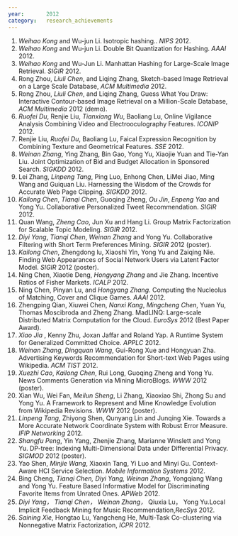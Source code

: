 ```yaml
---
year:		2012
category:	research_achievements
---
```

<ol><li> <i>Weihao Kong</i> and Wu-jun Li. Isotropic hashing.. <i> NIPS</i> 2012.
    </li><li> <i>Weihao Kong</i> and Wu-jun Li. Double Bit Quantization for Hashing. <i> AAAI</i> 2012.
    </li><li> <i>Weihao Kong</i> and Wu-Jun Li. Manhattan Hashing for Large-Scale Image Retrieval. <i> SIGIR</i> 2012.
    </li><li> Rong Zhou, <i>Liuli Chen</i>, and Liqing Zhang, Sketch-based Image Retrieval on a Large Scale Database, <i>ACM Multimedia</i> 2012. 
    </li><li> Rong Zhou, <i>Liuli Chen</i>, and Liqing Zhang, Guess What You Draw: Interactive Contour-based Image Retrieval on a Million-Scale Database, <i>ACM Multimedia</i> 2012 (demo).
    </li><li> <i>Ruofei Du</i>, Renjie Liu, <i>Tianxiang Wu</i>, Baoliang Lu, Online Vigilance Analysis Combining Video and Electrooculography Features. <i>ICONIP</i> 2012.
    </li><li> Renjie Liu, <i>Ruofei Du</i>, Baoliang Lu, Faical Expression Recognition by Combining Texture and Geometrical Features. <i>SSE</i> 2012.
    </li><li> <i>Weinan Zhang</i>, Ying Zhang, Bin Gao, Yong Yu, Xiaojie Yuan and Tie-Yan Liu. Joint Optimization of Bid and Budget Allocation in Sponsored Search. <i>SIGKDD</i> 2012.
    </li><li> Lei Zhang, <i>Linpeng Tang</i>, Ping Luo, Enhong Chen, LiMei Jiao, Ming Wang and Guiquan Liu. Harnessing the Wisdom of the Crowds for Accurate Web Page Clipping. <i>SIGKDD</i> 2012.
    </li><li> <i>Kailong Chen</i>, <i>Tianqi Chen</i>, Guoqing Zheng, <i>Ou Jin</i>, <i>Enpeng Yao</i> and Yong Yu. Collaborative Personalized Tweet Recommendation. <i> SIGIR</i> 2012.
    </li><li> Quan Wang, <i>Zheng Cao</i>, Jun Xu and Hang Li. Group Matrix Factorization for Scalable Topic Modeling. <i>SIGIR</i> 2012.
    </li><li> <i>Diyi Yang</i>, <i>Tianqi Chen</i>, <i>Weinan Zhang</i> and Yong Yu. Collaborative Filtering with Short Term Preferences Mining. <i>SIGIR</i> 2012 (poster).
    </li><li> <i>Kailong Chen</i>, Zhengdong lu, Xiaoshi Yin, Yong Yu and Zaiqing Nie. Finding Web Appearances of Social Network Users via Latent Factor Model. <i>SIGIR</i> 2012 (poster).
    </li><li> Ning Chen, Xiaotie Deng, <i>Hongyang Zhang</i> and Jie Zhang. Incentive Ratios of Fisher Markets. <i>ICALP</i> 2012.
    </li><li> Ning Chen, Pinyan Lu, and <i>Hongyang Zhang</i>. Computing the Nucleolus of Matching, Cover and Clique Games. <i>AAAI</i> 2012.
    </li><li> Zhengping Qian, Xiuwei Chen, <i>Nanxi Kang</i>, <i>Mingcheng Chen</i>, Yuan Yu, Thomas Moscibroda and Zheng Zhang. MadLINQ: Large-scale Distributed Matrix Computation for the Cloud. <i>EuroSys</i> 2012 (Best Paper Award).
    </li><li> <i>Xiao Jia </i>, Kenny Zhu, Joxan Jaffar and Roland Yap. A Runtime System for Generalized Committed Choice. <i> APPLC</i> 2012.
    </li><li> <i>Weinan Zhang</i>, <i>Dingquan Wang</i>, Gui-Rong Xue and Hongyuan Zha. Advertising Keywords Recommendation for Short-text Web Pages using Wikipedia. <i>ACM TIST</i> 2012.
    </li><li> <i>Xuezhi Cao</i>, <i>Kailong Chen</i>, Rui Long, Guoqing Zheng and Yong Yu. News Comments Generation via Mining MicroBlogs. <i>WWW</i> 2012 (poster).
    </li><li> Xian Wu, Wei Fan, <i>Meilun Sheng</i>, Li Zhang, Xiaoxiao Shi, Zhong Su and Yong Yu. A Framework to Represent and Mine Knowledge Evolution from Wikipedia Revisions. <i>WWW</i> 2012 (poster).
    </li><li> <i>Linpeng Tang</i>, Zhiyong Shen, Qunyang Lin and Junqing Xie. Towards a More Accurate Network Coordinate System with Robust Error Measure. <i>IFIP Networking</i> 2012.
    </li><li> <i>Shangfu Peng</i>, Yin Yang, Zhenjie Zhang, Marianne Winslett and Yong Yu. DP-tree: Indexing Multi-Dimensional Data under Differential Privacy. <i>SIGMOD</i> 2012 (poster).
    </li><li> Yao Shen, <i>Minjie Wang</i>, Xiaoxin Tang, Yi Luo and Minyi Gu. Context-Aware HCI Service Selection. <i>Mobile Information Systems</i> 2012.
    </li><li> Bing Cheng, <i>Tianqi Chen, Diyi Yang, Weinan Zhang</i>, Yongqiang Wang and Yong Yu. Feature Based Informative Model for Discriminating Favorite Items from Unrated Ones. <i>APWeb</i> 2012.
    </li><li> <i>Diyi Yang， Tianqi Chen， Weinan Zhang，</i> Qiuxia Lu， Yong Yu.Local Implicit Feedback Mining for Music Recommendation,<i>RecSys</i> 2012.
    </li><li> <i>Saining Xie</i>, Hongtao Lu, Yangcheng He, Multi-Task Co-clustering via Nonnegative Matrix Factorization, <i>ICPR</i> 2012.
    </li></ol>